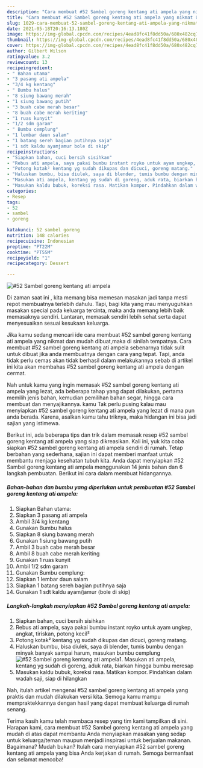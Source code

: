 ```yaml
---
description: "Cara membuat #52 Sambel goreng kentang ati ampela yang nikmat Untuk Jualan"
title: "Cara membuat #52 Sambel goreng kentang ati ampela yang nikmat Untuk Jualan"
slug: 1029-cara-membuat-52-sambel-goreng-kentang-ati-ampela-yang-nikmat-untuk-jualan
date: 2021-05-18T20:16:13.180Z
image: https://img-global.cpcdn.com/recipes/4ead8fc41f8dd50a/680x482cq70/52-sambel-goreng-kentang-ati-ampela-foto-resep-utama.jpg
thumbnail: https://img-global.cpcdn.com/recipes/4ead8fc41f8dd50a/680x482cq70/52-sambel-goreng-kentang-ati-ampela-foto-resep-utama.jpg
cover: https://img-global.cpcdn.com/recipes/4ead8fc41f8dd50a/680x482cq70/52-sambel-goreng-kentang-ati-ampela-foto-resep-utama.jpg
author: Gilbert Wilson
ratingvalue: 3.2
reviewcount: 13
recipeingredient:
- " Bahan utama"
- "3 pasang ati ampela"
- "3/4 kg kentang"
- " Bumbu halus"
- "8 siung bawang merah"
- "1 siung bawang putih"
- "3 buah cabe merah besar"
- "8 buah cabe merah keriting"
- "1 ruas kunyit"
- "1/2 sdm garam"
- " Bumbu cemplung"
- "1 lembar daun salam"
- "1 batang sereh bagian putihnya saja"
- "1 sdt kaldu ayamjamur bole di skip"
recipeinstructions:
- "Siapkan bahan, cuci bersih sisihkan"
- "Rebus ati ampela, saya pakai bumbu instant royko untuk ayam ungkep, angkat, tiriskan, potong kecil²"
- "Potong kotak² kentang yg sudah dikupas dan dicuci, goreng matang."
- "Haluskan bumbu, bisa diulek, saya di blender, tumis bumbu dengan minyak banyak sampai harum, masukan bumbu cemplung"
- "Masukan ati ampela, kentang yg sudah di goreng, aduk rata, biarkan hingga bumbu meresap"
- "Masukan kaldu bubuk, koreksi rasa. Matikan kompor. Pindahkan dalam wadah saji, siap di hilangkan"
categories:
- Resep
tags:
- 52
- sambel
- goreng

katakunci: 52 sambel goreng 
nutrition: 148 calories
recipecuisine: Indonesian
preptime: "PT22M"
cooktime: "PT55M"
recipeyield: "1"
recipecategory: Dessert

---
```



![#52 Sambel goreng kentang ati ampela](https://img-global.cpcdn.com/recipes/4ead8fc41f8dd50a/680x482cq70/52-sambel-goreng-kentang-ati-ampela-foto-resep-utama.jpg)

Di zaman  saat ini , kita memang bisa memesan masakan jadi tanpa mesti repot membuatnya terlebih dahulu. Tapi, bagi kita yang mau menyuguhkan masakan special pada keluarga tercinta, maka anda memang lebih baik memasaknya sendiri. Lantaran, memasak sendiri lebih sehat serta dapat menyesuaikan sesuai kesukaan keluarga.

Jika kamu sedang mencari ide cara membuat #52 sambel goreng kentang ati ampela yang nikmat dan mudah dibuat,maka di sinilah tempatnya. Cara membuat #52 sambel goreng kentang ati ampela  sebenarnya tidak sulit untuk dibuat jika anda membuatnya dengan cara yang tepat. Tapi, anda tidak perlu cemas akan tidak berhasil dalam melakukannya 
sebab di artikel ini kita akan membahas #52 sambel goreng kentang ati ampela dengan cermat.  



Nah untuk kamu yang ingin memasak #52 sambel goreng kentang ati ampela yang lezat, ada beberapa tahap yang dapat dilakukan, pertama memilih jenis bahan, kemudian pemilihan bahan segar, hingga cara membuat dan menyajikannya. kamu Tak perlu pusing kalau mau menyiapkan #52 sambel goreng kentang ati ampela yang lezat di mana pun anda berada. Karena, asalkan kamu  tahu triknya, maka hidangan ini bisa jadi sajian yang istimewa.

Berikut ini, ada beberapa tips dan trik dalam memasak resep #52 sambel goreng kentang ati ampela yang siap dikreasikan. Kali ini, yuk kita coba siapkan #52 sambel goreng kentang ati ampela sendiri di rumah. Tetap berbahan yang sederhana, sajian ini dapat memberi manfaat untuk membantu menjaga kesehatan tubuh kita. Anda dapat menyiapkan #52 Sambel goreng kentang ati ampela menggunakan 14 jenis bahan dan 6 langkah pembuatan. Berikut ini cara dalam membuat hidangannya.

<!--inarticleads1-->

##### Bahan-bahan dan bumbu yang diperlukan untuk pembuatan #52 Sambel goreng kentang ati ampela:

1. Siapkan  Bahan utama:
1. Siapkan 3 pasang ati ampela
1. Ambil 3/4 kg kentang
1. Gunakan  Bumbu halus
1. Siapkan 8 siung bawang merah
1. Gunakan 1 siung bawang putih
1. Ambil 3 buah cabe merah besar
1. Ambil 8 buah cabe merah keriting
1. Gunakan 1 ruas kunyit
1. Ambil 1/2 sdm garam
1. Gunakan  Bumbu cemplung:
1. Siapkan 1 lembar daun salam
1. Siapkan 1 batang sereh bagian putihnya saja
1. Gunakan 1 sdt kaldu ayam/jamur (bole di skip)




<!--inarticleads2-->

##### Langkah-langkah menyiapkan #52 Sambel goreng kentang ati ampela:

1. Siapkan bahan, cuci bersih sisihkan
1. Rebus ati ampela, saya pakai bumbu instant royko untuk ayam ungkep, angkat, tiriskan, potong kecil²
1. Potong kotak² kentang yg sudah dikupas dan dicuci, goreng matang.
1. Haluskan bumbu, bisa diulek, saya di blender, tumis bumbu dengan minyak banyak sampai harum, masukan bumbu cemplung
<img src="//assets-global.cpcdn.com/assets/icons/button_play-2c75c40dde080a61004c1f40b05d8f140eaff45d7e9e6481dc71c63d2e7c4909.png" alt="#52 Sambel goreng kentang ati ampela">1. Masukan ati ampela, kentang yg sudah di goreng, aduk rata, biarkan hingga bumbu meresap
1. Masukan kaldu bubuk, koreksi rasa. Matikan kompor. Pindahkan dalam wadah saji, siap di hilangkan




Nah, itulah artikel mengenai  #52 sambel goreng kentang ati ampela  yang praktis dan mudah dilakukan versi kita. Semoga kamu mampu mempraktekkannya dengan hasil yang dapat membuat keluarga di rumah senang. 

Terima kasih kamu telah membaca resep yang tim kami tampilkan di sini. Harapan kami, cara membuat  #52 Sambel goreng kentang ati ampela yang mudah di atas dapat membantu Anda menyiapkan masakan yang sedap untuk keluarga/teman maupun menjadi inspirasi untuk berjualan makanan. Bagaimana? Mudah bukan? Itulah cara menyiapkan #52 sambel goreng kentang ati ampela yang bisa Anda kerjakan di rumah. Semoga bermanfaat dan selamat mencoba!

